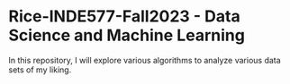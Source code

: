 # Rice-INDE577-Fall2023 - Data Science and Machine Learning

In this repository, I will explore various algorithms to analyze various data sets of my liking.
